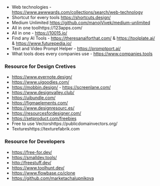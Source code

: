 - Web technologies - https://www.awwwards.com/collections/search/web-technology 
- Shortcut for every tools https://shortcuts.design/
- Medium Unlimited https://github.com/manojVivek/medium-unlimited
- All in one toolhttps://123apps.com/
- All in one - https://10015.io/
- Find any AI Tools - https://theresanaiforthat.com/ & https://toolplate.ai/ & https://www.futurepedia.io/
- Text and Video Prompt Helper - https://promptport.ai/
- What tools does every companies use - https://www.companies.tools

### Resource for Design Cretives 
- https://www.evernote.design/
- https://www.uigoodies.com/
- https://mobbin.design/ - https://screenlane.com/
- https://www.designvalley.club/
- https://uibundle.com/
- https://figmaelements.com/
- https://www.designresourc.es/
- https://resourcesfordesigner.com/
- https://setproduct.com/freebies
- Free to use Vectorshttps://publicdomainvectors.org/
- Textureshttps://texturefabrik.com

### Resource for Developers
- https://free-for.dev/
- https://smalldev.tools/
- http://freestuff.dev/
- https://www.toolhunt.dev/
- https://www.flowbase.co/clone
- https://github.com/marketachalupnikova

